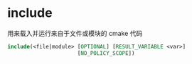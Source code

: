 # include

用来载入并运行来自于文件或模块的 cmake 代码

```cmake
include(<file|module> [OPTIONAL] [RESULT_VARIABLE <var>]
                      [NO_POLICY_SCOPE])
```